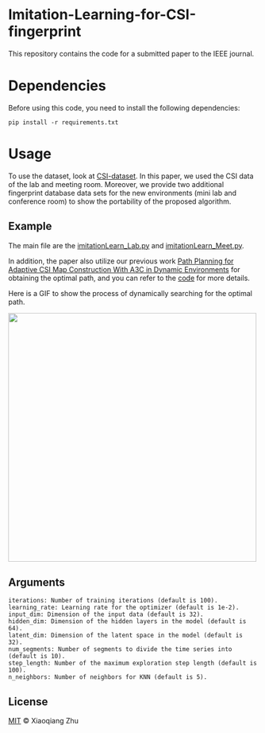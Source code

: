# Imitation-Learning-for-CSI-fingerprint
 
This repository contains the code for a submitted paper to the IEEE journal.

# Dependencies
Before using this code, you need to install the following dependencies:
```
pip install -r requirements.txt
```

# Usage
To use the dataset, look at [CSI-dataset](https://github.com/qiang5love1314/CSI-dataset). In this paper, we used the CSI data of the lab and meeting room. Moreover, we provide two additional fingerprint database data sets for the new environments (mini lab and conference room) to show the portability of the proposed algorithm.

## Example

The main file are the [imitationLearn_Lab.py](https://github.com/qiang5love1314/Imitation-Learning-for-CSI-fingerprint/blob/main/imitationLearn_Lab.py) and [imitationLearn_Meet.py](https://github.com/qiang5love1314/Imitation-Learning-for-CSI-fingerprint/blob/main/imitationLearn_Meet.py).

In addition, the paper also utilize our previous work [Path Planning for Adaptive CSI Map Construction With A3C in Dynamic Environments](https://ieeexplore.ieee.org/abstract/document/9629332) for obtaining the optimal path, and you can refer to the [code](https://github.com/qiang5love1314/Path-planning-based-on-A3C) for more details.

Here is a GIF to show the process of dynamically searching for the optimal path.
<p align="left">
<img src="https://github.com/qiang5love1314/Imitation-Learning-for-CSI-fingerprint/blob/main/searchPath.GIF", width="500" height="500">
</p>

## Arguments
```
iterations: Number of training iterations (default is 100).
learning_rate: Learning rate for the optimizer (default is 1e-2).
input_dim: Dimension of the input data (default is 32).
hidden_dim: Dimension of the hidden layers in the model (default is 64).
latent_dim: Dimension of the latent space in the model (default is 32).
num_segments: Number of segments to divide the time series into (default is 10).
step_length: Number of the maximum exploration step length (default is 100).
n_neighbors: Number of neighbors for KNN (default is 5).
```

## License
[MIT](LICENSE) © Xiaoqiang Zhu
